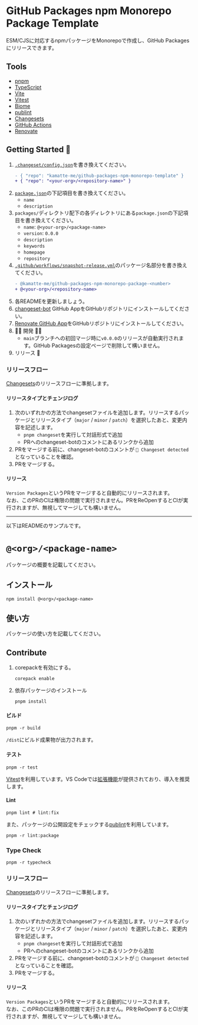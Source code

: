 # GitHub Packages npm Monorepo Package Template

ESM/CJSに対応するnpmパッケージをMonorepoで作成し、GitHub Packagesにリリースできます。

## Tools

- [pnpm](https://pnpm.io/ja/)
- [TypeScript](https://www.typescriptlang.org/ja/)
- [Vite](https://ja.vite.dev/)
- [Vitest](https://vitest.dev/)
- [Biome](https://biomejs.dev/ja/)
- [publint](https://publint.dev/)
- [Changesets](https://github.com/changesets/changesets)
- [GitHub Actions](https://github.com/features/actions?locale=ja)
- [Renovate](https://renovatebot.com/)

## Getting Started 🚀

1. [`.changeset/config.json`](./.changeset/config.json)を書き換えてください。
   ```diff
   - { "repo": "kamatte-me/github-packages-npm-monorepo-template" }
   + { "repo": "<your-org>/<repository-name>" }
   ```
2. [`package.json`](./package.json)の下記項目を書き換えてください。
   - `name`
   - `description`
3. `packages/`ディレクトリ配下の各ディレクトリにある`package.json`の下記項目を書き換えてください。
   - `name`: `@<your-org>/<package-name>`
   - `version`: `0.0.0`
   - `description`
   - `keywords`
   - `homepage`
   - `repository`
4. [`.github/workflows/snapshot-release.yml`](./.github/workflows/snapshot-release.yml)のパッケージ名部分を書き換えてください。
   ```diff
   - @kamatte-me/github-packages-npm-monorepo-package-<number>
   + @<your-org>/<repository-name>
   ```
5. 各READMEを更新しましょう。
6. [changeset-bot](https://github.com/apps/changeset-bot) GitHub AppをGitHubリポジトリにインストールしてください。
7. [Renovate GitHub App](https://github.com/apps/renovate)をGitHubリポジトリにインストールしてください。
8. 🧑‍💻 開発 👩‍💻
   - `main`ブランチへの初回マージ時に`v0.0.0`のリリースが自動実行されます。GitHub Packagesの設定ページで削除して構いません。
9. リリース 🎉

### リリースフロー

[Changesets](https://github.com/changesets/changesets)のリリースフローに準拠します。

#### リリースタイプとチェンジログ

1. 次のいずれかの方法でchangesetファイルを追加します。リリースするパッケージとリリースタイプ（`major` / `minor` / `patch`）を選択したあと、変更内容を記述します。
   - `pnpm changeset`を実行して対話形式で追加
   - PRへのchangeset-botのコメントにあるリンクから追加
2. PRをマージする前に、changeset-botのコメントが `🦋 Changeset detected` となっていることを確認。
3. PRをマージする。

#### リリース

`Version Packages`というPRをマージすると自動的にリリースされます。<br>
なお、このPRのCIは権限の問題で実行されません。PRをReOpenするとCIが実行されますが、無視してマージしても構いません。

---

以下はREADMEのサンプルです。

# `@<org>/<package-name>`

パッケージの概要を記載してください。

## インストール

```shell
npm install @<org>/<package-name>
```

## 使い方

パッケージの使い方を記載してください。

## Contribute

1. corepackを有効にする。
   ```shell
   corepack enable
   ```
2. 依存パッケージのインストール
   ```shell
   pnpm install
   ```

#### ビルド

```shell
pnpm -r build
```

`/dist`にビルド成果物が出力されます。

#### テスト

```shell
pnpm -r test
```

[Vitest](https://vitest.dev/)を利用しています。VS Codeでは[拡張機能](https://marketplace.visualstudio.com/items?itemName=vitest.explorer)が提供されており、導入を推奨します。

#### Lint

```shell
pnpm lint # lint:fix
```

また、パッケージの公開設定をチェックする[publint](https://publint.dev/)を利用しています。

```shell
pnpm -r lint:package
```

### Type Check

```shell
pnpm -r typecheck
```

### リリースフロー

[Changesets](https://github.com/changesets/changesets)のリリースフローに準拠します。

#### リリースタイプとチェンジログ

1. 次のいずれかの方法でchangesetファイルを追加します。リリースするパッケージとリリースタイプ（`major` / `minor` / `patch`）を選択したあと、変更内容を記述します。
   - `pnpm changeset`を実行して対話形式で追加
   - PRへのchangeset-botのコメントにあるリンクから追加
2. PRをマージする前に、changeset-botのコメントが `🦋 Changeset detected` となっていることを確認。
3. PRをマージする。

#### リリース

`Version Packages`というPRをマージすると自動的にリリースされます。<br>
なお、このPRのCIは権限の問題で実行されません。PRをReOpenするとCIが実行されますが、無視してマージしても構いません。

